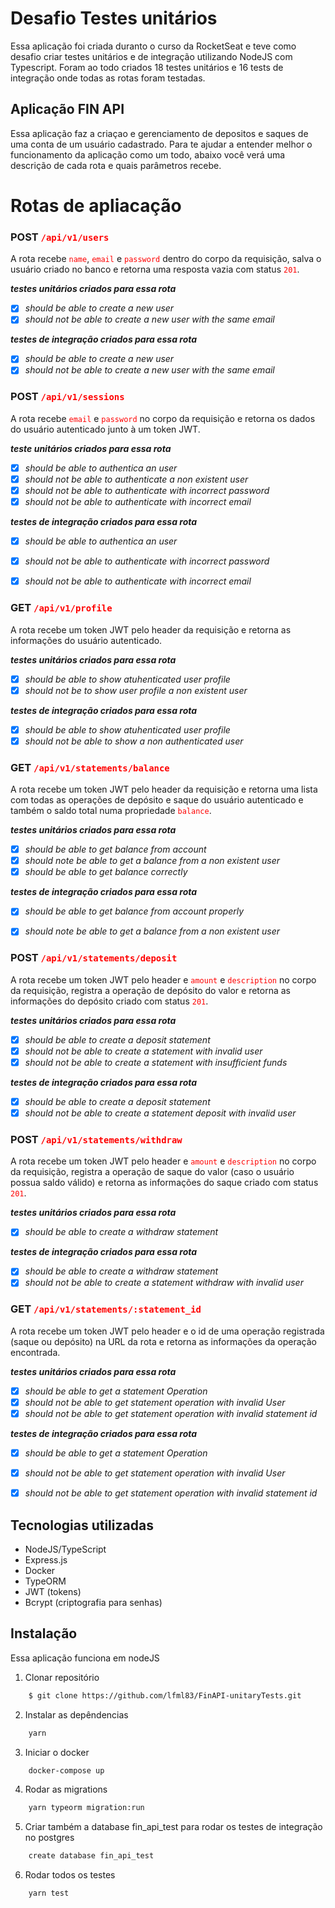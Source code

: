 
# Desafio Testes unitários

Essa aplicação foi criada duranto o curso da RocketSeat e teve como desafio criar testes unitários e de integração utilizando NodeJS com Typescript. Foram ao todo criados 18 testes unitários e 16 tests de integração onde todas as rotas foram testadas.

## Aplicação FIN API
 Essa aplicação faz a criaçao e gerenciamento de depositos e saques de uma conta de um usuário cadastrado. Para te ajudar a entender melhor o funcionamento da aplicação como um todo, abaixo você verá uma descrição de cada rota e quais parâmetros recebe.

# Rotas de apliacação


### POST <code style="color:red">/api/v1/users</code>

A rota recebe <code style="color:red">name</code>, <code style="color:red">email</code> e <code style="color:red">password</code> dentro do corpo da requisição, salva o usuário criado no banco e retorna uma resposta vazia com status <code style="color:red">201</code>.

**_testes unitários criados para essa rota_**<br>
- [x] _should be able to create a new user_ <br>
- [x] _should not be able to create a new user with the same email_ <br>

**_testes de integração criados para essa rota_**<br>

- [x] _should be able to create a new user_ <br>
- [x] _should not be able to create a new user with the same email_ <br>

### POST <code style="color:red">/api/v1/sessions</code>

A rota recebe <code style="color:red">email</code> e <code style="color:red">password</code> no corpo da requisição e retorna os dados do usuário autenticado junto à um token JWT.

**_teste unitários criados para essa rota_**<br>
- [x] _should be able to authentica an user_ <br>
- [x] _should not be able to authenticate a non existent user_ <br>
- [x] _should not be able to authenticate with incorrect password_ <br>
- [x] _should not be able to authenticate with incorrect email_ <br>

**_testes de integração criados para essa rota_**<br>
- [x] _should be able to authentica an user_ <br>
- [x] _should not be able to authenticate with incorrect password_ <br>
- [x] _should not be able to authenticate with incorrect email_ <br>


### GET <code style="color:red">/api/v1/profile</code>

A rota recebe um token JWT pelo header da requisição e retorna as informações do usuário autenticado.

**_testes unitários criados para essa rota_**<br>
- [x] _should be able to show atuhenticated user profile_ <br>
- [x] _should not be to show user profile a non existent user_ <br>

**_testes de integração criados para essa rota_**<br>
- [x] _should be able to show atuhenticated user profile_ <br>
- [x] _should not be able to show a non authenticated user_ <br>

### GET <code style="color:red">/api/v1/statements/balance</code>

A rota recebe um token JWT pelo header da requisição e retorna uma lista com todas as operações de depósito e saque do usuário autenticado e também o saldo total numa propriedade <code style="color:red">balance</code>.

**_testes unitários criados para essa rota_**<br>
- [x] _should be able to get balance from account_ <br>
- [x] _should note be able to get a balance from a non existent user_ <br>
- [x] _should be able to get balance correctly_ <br>

**_testes de integração criados para essa rota_**<br>
- [x] _should be able to get balance from account properly_ <br>
- [x] _should note be able to get a balance from a non existent user_ <br>


### POST <code style="color:red">/api/v1/statements/deposit</code>

A rota recebe um token JWT pelo header e <code style="color:red">amount</code> e <code style="color:red">description</code> no corpo da requisição, registra a operação de depósito do valor e retorna as informações do depósito criado com status <code style="color:red">201</code>.

**_testes unitários criados para essa rota_**<br>
- [x] _should be able to create a deposit statement_ <br>
- [x] _should not be able to create a statement with invalid user_ <br>
- [x] _should not be able to create a statement with insufficient funds_ <br>

**_testes de integração criados para essa rota_**<br>
- [x] _should be able to create a deposit statement_ <br>
- [x] _should not be able to create a statement deposit with invalid user_ <br>

### POST <code style="color:red">/api/v1/statements/withdraw</code>
A rota recebe um token JWT pelo header e <code style="color:red">amount</code> e <code style="color:red">description</code> no corpo da requisição, registra a operação de saque do valor (caso o usuário possua saldo válido) e retorna as informações do saque criado com status <code style="color:red">201</code>.

**_testes unitários criados para essa rota_**<br>
- [x] _should be able to create a withdraw statement_ <br>

**_testes de integração criados para essa rota_**<br>
- [x] _should be able to create a withdraw statement_ <br>
- [x] _should not be able to create a statement withdraw with invalid user_ <br>

### GET  <code style="color:red">/api/v1/statements/:statement_id</code>

A rota recebe um token JWT pelo header e o id de uma operação registrada (saque ou depósito) na URL da rota e retorna as informações da operação encontrada.

**_testes unitários criados para essa rota_**<br>
- [x] _should be able to get a statement Operation_ <br>
- [x] _should not be able to get statement operation with invalid User_ <br>
- [x] _should not be able to get statement operation with invalid statement id_ <br>

**_testes de integração criados para essa rota_**<br>
- [x] _should be able to get a statement Operation_ <br>
- [x] _should not be able to get statement operation with invalid User_ <br>
- [x] _should not be able to get statement operation with invalid statement id_ <br>


## Tecnologias utilizadas

* NodeJS/TypeScript
* Express.js
* Docker
* TypeORM
* JWT (tokens)
* Bcrypt (criptografia para senhas)




## Instalação
Essa aplicação funciona em nodeJS

1. Clonar repositório

```sh
    $ git clone https://github.com/lfml83/FinAPI-unitaryTests.git
```

2. Instalar as depêndencias

```sh
    yarn
```

3. Iniciar o docker

```sh
    docker-compose up
```

4. Rodar as migrations

```sh
    yarn typeorm migration:run
```
5. Criar também a database fin_api_test para rodar os testes de integração no postgres

```sh
    create database fin_api_test
```

6. Rodar todos os testes

```sh
    yarn test
```
